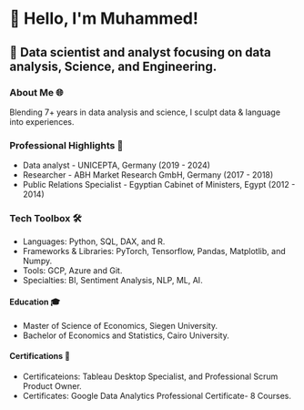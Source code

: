 # 👋 Hello, I'm Muhammed!

## 🚀 Data scientist and analyst focusing on data analysis, Science, and Engineering.


### About Me 🌐

Blending 7+ years in data analysis and science, I sculpt data & language into experiences.

### Professional Highlights 🌟
- Data analyst - UNICEPTA, Germany (2019 - 2024)
- Researcher - ABH Market Research GmbH, Germany (2017 - 2018)
- Public Relations Specialist - Egyptian Cabinet of Ministers, Egypt (2012 - 2014)

### Tech Toolbox 🛠️
- Languages: Python, SQL, DAX, and R.
- Frameworks & Libraries: PyTorch, Tensorflow, Pandas, Matplotlib, and Numpy.
- Tools: GCP, Azure and Git.
- Specialties: BI, Sentiment Analysis, NLP, ML, AI.

#### Education 🎓
- Master of Science of Economics, Siegen University.
- Bachelor of Economics and Statistics, Cairo University.

#### Certifications 📜
- Certificateions: Tableau Desktop Specialist, and Professional Scrum Product Owner.
- Certificates: Google Data Analytics Professional Certificate- 8 Courses.






